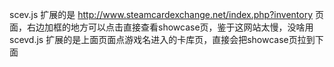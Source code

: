 scev.js 扩展的是 http://www.steamcardexchange.net/index.php?inventory 页面，右边加框的地方可以点击直接查看showcase页，鉴于这网站太慢，没啥用  
scevd.js 扩展的是上面页面点游戏名进入的卡库页，直接会把showcase页拉到下面
